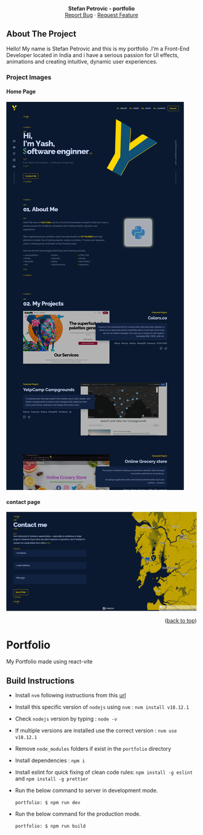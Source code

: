 <div id="top"></div>

<br />
<div align="center">
  <p align="center">
    <b>Stefan Petrovic - portfolio</b>
    <br />
    <!-- <a href="https://arcane-retreat-14101.herokuapp.com/">View Demo</a> -->
    <!-- · -->
    <a href="https://github.com/StefanPetrovic526/portfolio/issues">Report Bug</a>
    ·
    <a href="https://github.com/StefanPetrovic526/portfolio/issues">Request Feature</a>
  </p>
</div>

<!-- ABOUT THE PROJECT -->

## About The Project

Hello! My name is Stefan Petrovic and this is my portfolio .I’m a Front-End Developer located in India and i have a serious passion for UI effects, animations and creating intuitive, dynamic user experiences.

### Project Images

#### Home Page

<img src="./project screenshots/2.png" alt="Logo" >

#### contact page

<img src="./project screenshots/1.png" alt="Logo" >

<p align="right">(<a href="#top">back to top</a>)</p>

# Portfolio

My Portfolio made using react-vite

## Build Instructions

- Install `nvm` following instructions from this [url](https://github.com/creationix/nvm#installation-and-update)
- Install this specific version of `nodejs` using `nvm` : `nvm install v18.12.1`
- Check `nodejs` version by typing : `node -v`
- If multiple versions are installed use the correct version : `nvm use v18.12.1`
- Remove `node_modules` folders if exist in the `portfolio` directory
- Install dependencies : `npm i`
- Install eslint for quick fixing of clean code rules: `npm install -g eslint` and `npm install -g prettier`
- Run the below command to server in development mode.

  `portfolio: $ npm run dev`

- Run the below command for the production mode.

  `portfolio: $ npm run build`
